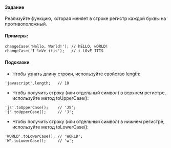 #### Задание

Реализуйте функцию, которая меняет в строке регистр каждой буквы на противоположный.

#### Примеры:
```
changeCase('Hello, World!'); // hELLO, wORLD!
changeCase('I loVe itis');   // i LOvE ITIS
```

#### Подсказки
- Чтобы узнать длину строки, используйте свойство length:
```
'javascript'.length;   // 10
```
- Чтобы получить строку (или отдельный символ) в верхнем регистре, используйте метод toUpperCase():
```
'js'.toUpperCase();    // 'JS';
'j'.toUpperCase();     // 'J';
```
- Чтобы получить строку (или отдельный символ) в нижнем регистре, используйте метод toLowerCase():
```
'WORLD'.toLowerCase(); // 'WORLD';
'W'.toLowerCase();     // 'w';
```